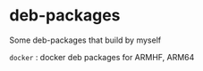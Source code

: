 # deb-packages
Some deb-packages that build by myself

`docker` : docker deb packages for ARMHF, ARM64
